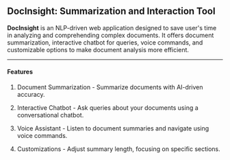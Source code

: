 ## DocInsight: Summarization and Interaction Tool

**DocInsight** is an NLP-driven web application designed to save user's time in analyzing and comprehending complex documents. It offers document summarization, interactive chatbot for queries, voice commands, and customizable options to make document analysis more efficient.

---

#### Features

1. Document Summarization - Summarize documents with AI-driven accuracy.

2. Interactive Chatbot - Ask queries about your documents using a conversational chatbot.

3. Voice Assistant - Listen to document summaries and navigate using voice commands.

4. Customizations - Adjust summary length, focusing on specific sections.

